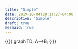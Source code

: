```yaml
---
title: "Simple"
date: 2019-10-04T20:18:27-04:00
description: "Simple"
draft: true
mermaid: true
---
```


{{<mermaid>}}
graph TD;
  A-->B;
{{</mermaid>}}